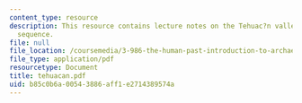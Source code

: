 ```yaml
---
content_type: resource
description: This resource contains lecture notes on the Tehuac?n valley cultural
  sequence.
file: null
file_location: /coursemedia/3-986-the-human-past-introduction-to-archaeology-fall-2006/b85c0b6a00543886aff1e2714389574a_tehuacan.pdf
file_type: application/pdf
resourcetype: Document
title: tehuacan.pdf
uid: b85c0b6a-0054-3886-aff1-e2714389574a
---
```


